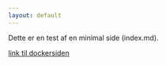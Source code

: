 ```yaml
---
layout: default
---
```


Dette er en test af en minimal side (index.md).

[link til dockersiden](./docker.html)

